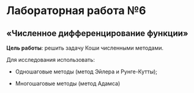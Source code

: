 # Лабораторная работа №6
## «Численное дифференцирование функции»

**Цель работы**: решить задачу Коши численными методами.

Для исследования использовать:

* Одношаговые методы (метод Эйлера и Рунге-Кутты);

* Многошаговые методы (метод Адамса)

